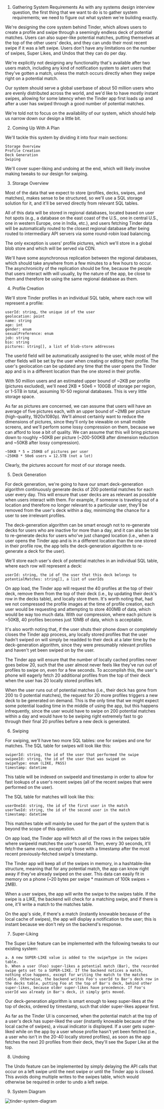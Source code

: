 1. Gathering System Requirements
As with any systems design interview question, the first thing that we want to do is to gather system requirements; we need to figure out what system we're building exactly.

We're designing the core system behind Tinder, which allows users to create a profile and swipe through a seemingly endless deck of potential matches. Users can also super-like potential matches, putting themselves at the top of the other users' decks, and they can undo their most recent swipe if it was a left swipe. Users don't have any limitations on the number of swipes, Super Likes, and Undos that they can do per day.

We're explicitly not designing any functionality that's available after two users match, including any kind of notification system to alert users that they've gotten a match, unless the match occurs directly when they swipe right on a potential match.

Our system should serve a global userbase of about 50 million users who are evenly distributed across the world, and we'd like to have mostly instant swipes, allowing for some latency when the Tinder app first loads up and after a user has swiped through a good number of potential matches.

We're told not to focus on the availability of our system, which should help us narrow down our design a little bit.

2. Coming Up With A Plan

We'll tackle this system by dividing it into four main sections:

    Storage Overview
    Profile Creation
    Deck Generation
    Swiping

We'll cover super-liking and undoing at the end, which will likely involve making tweaks to our design for swiping.

3. Storage Overview

Most of the data that we expect to store (profiles, decks, swipes, and matches), makes sense to be structured, so we'll use a SQL storage solution for it, and it'll be served directly from relevant SQL tables.

All of this data will be stored in regional databases, located based on user hot spots (e.g., a database on the east coast of the U.S., one in central U.S., one in western Europe, one in India, etc.), and users fetching Tinder data will be automatically routed to the closest regional database after being routed to intermediary API servers via some round-robin load balancing.

The only exception is users' profile pictures, which we'll store in a global blob store and which will be served via CDN.

We'll have some asynchronous replication between the regional databases, which should take anywhere from a few minutes to a few hours to occur. The asynchronicity of the replication should be fine, because the people that users interact with will usually, by the nature of the app, be close to them and therefore be using the same regional database as them.

4. Profile Creation

We'll store Tinder profiles in an individual SQL table, where each row will represent a profile:

    userId: string, the unique id of the user
    geolocation: point
    name: string
    age: int
    gender: enum
    sexualPreference: enum
    job: string
    bio: string
    pictures: string[], a list of blob-store addresses

The userId field will be automatically assigned to the user, while most of the other fields will be set by the user when creating or editing their profile. The user's geolocation can be updated any time that the user opens the Tinder app and is in a different location than the one stored in their profile.

With 50 million users and an estimated upper bound of ~2KB per profile (pictures excluded), we'll need 2KB * 50e6 = 100GB of storage per region, or 1-5TB in total, assuming 10-50 regional databases. This is very little storage space.

As far as pictures are concerned, we can assume that users will have an average of five pictures each, with an upper bound of ~2MB per picture (high-quality, 1920x1080p). We'll almost certainly want to reduce the dimensions of pictures, since they'll only be viewable on small mobile screens, and we'll perform some lossy compression on them, because we can afford to lose a bit of quality. We can assume that this will bring pictures down to roughly ~50KB per picture (~200-500KB after dimension reduction and ~50KB after lossy compression).

    ~50KB * 5 = 250KB of pictures per user
    ~250KB * 50e6 users = 12.5TB (not a lot)  

Clearly, the pictures account for most of our storage needs.

5. Deck Generation

For deck generation, we're going to have our smart deck-generation algorithm continuously generate decks of 200 potential matches for each user every day. This will ensure that user decks are as relevant as possible when users interact with them. For example, if someone is traveling out of a location and therefore no longer relevant to a particular user, they'll be removed from the user's deck within a day, minimizing the chance for a user to see irrelevant profiles.

The deck-generation algorithm can be smart enough not to re-generate decks for users who are inactive for more than a day, and it can also be told to re-generate decks for users who've just changed location (i.e., when a user opens the Tinder app and is in a different location than the one stored in their profile row, the app tells the deck-generation algorithm to re-generate a deck for the user).

We'll store each user's deck of potential matches in an individual SQL table, where each row will represent a deck:

    userId: string, the id of the user that this deck belongs to
    potentialMatches: string[], a list of userIds

On app load, the Tinder app will request the 40 profiles at the top of their deck, remove them from the top of their deck (i.e., by updating their deck's row in the decks table), and locally store them. It's worth noting that, had we not compressed the profile images at the time of profile creation, each user would be requesting and attempting to store 400MB of data, which would be way too much data. With our compression, where each picture is ~50KB, 40 profiles becomes just 10MB of data, which is acceptable.

It's also worth noting that, if the user shuts their phone down or completely closes the Tinder app process, any locally stored profiles that the user hadn't swiped on will simply be readded to their deck at a later time by the deck-generation algorithm, since they were presumably relevant profiles and haven't yet been swiped on by the user.

The Tinder app will ensure that the number of locally cached profiles never goes below 20, such that the user almost never feels like they've run out of profiles to swipe on, even for a few seconds. To accomplish this, the user's phone will eagerly fetch 20 additional profiles from the top of their deck when the user has 20 locally stored profiles left.

When the user runs out of potential matches (i.e., their deck has gone from 200 to 0 potential matches), the request for 20 more profiles triggers a new deck to be generated on demand. This is the only time that we might expect some potential loading time in the middle of using the app, but this happens infrequently, since the user would have to swipe on 200 potential matches within a day and would have to be swiping right extremely fast to go through their final 20 profiles before a new deck is generated.

6. Swiping

For swiping, we'll have two more SQL tables: one for swipes and one for matches. The SQL table for swipes will look like this:

    swiperId: string, the id of the user that performed the swipe
    swipeeId: string, the id of the user that was swiped on
    swipeType: enum (LIKE, PASS)
    timestamp: datetime

This table will be indexed on swipeeId and timestamp in order to allow for fast lookups of a user's recent swipes (all of the recent swipes that were performed on the user).

The SQL table for matches will look like this:

    userOneId: string, the id of the first user in the match
    userTwoId: string, the id of the second user in the match
    timestamp: datetime

This matches table will mainly be used for the part of the system that is beyond the scope of this question.

On app load, the Tinder app will fetch all of the rows in the swipes table where swipeeId matches the user's userId. Then, every 30 seconds, it'll fetch the same rows, except only those with a timestamp after the most recent previously-fetched swipe's timestamp.

The Tinder app will keep all of the swipes in memory, in a hashtable-like structure, meaning that for any potential match, the app can know right away if they've already swiped on the user. This data can easily fit in memory on a phone (~20 bytes per swipe * maximum of 100k swipes = 2MB).

When a user swipes, the app will write the swipe to the swipes table. If the swipe is a LIKE, the backend will check for a matching swipe, and if there is one, it'll write a match to the matches table.

On the app's side, if there's a match (instantly knowable because of the local cache of swipes), the app will display a notification to the user; this is instant because we don't rely on the backend's response.

7. Super-Liking

The Super Like feature can be implemented with the following tweaks to our existing system:

    a. A new SUPER-LIKE value is added to the swipeType in the swipes table.
    b. When a user (Foo) super-likes a potential match (Bar), the recorded swipe gets set to a SUPER-LIKE. If the backend notices a match, nothing else happens, except for writing the match to the matches table. Otherwise, the backend writes Foo's userId to Bar's deck row in the decks table, putting Foo at the top of Bar's deck, behind other super-likes, because older super-likes have precedence. If Foo's userId was already in Bar's deck, it simply gets moved.

Our deck-generation algorithm is smart enough to keep super-likes at the top of decks, ordered by timestamp, such that older super-likes appear first.

As far as the Tinder UI is concerned, when the potential match at the top of a user's deck has super-liked the user (instantly knowable because of the local cache of swipes), a visual indicator is displayed. If a user gets super-liked while on the app by a user whose profile hasn't yet been fetched (i.e., a user who isn't in the 20-40 locally stored profiles), as soon as the app fetches the next 20 profiles from their deck, they'll see the Super Like at the top.

8. Undoing

The Undo feature can be implemented by simply delaying the API calls that occur on a left swipe until the next swipe or until the Tinder app is closed. This avoids doing multiple writes to the swipes table, which would otherwise be required in order to undo a left swipe.

9. System Diagram

![tinder-system-diagram](tinder-system-diagram.svg)